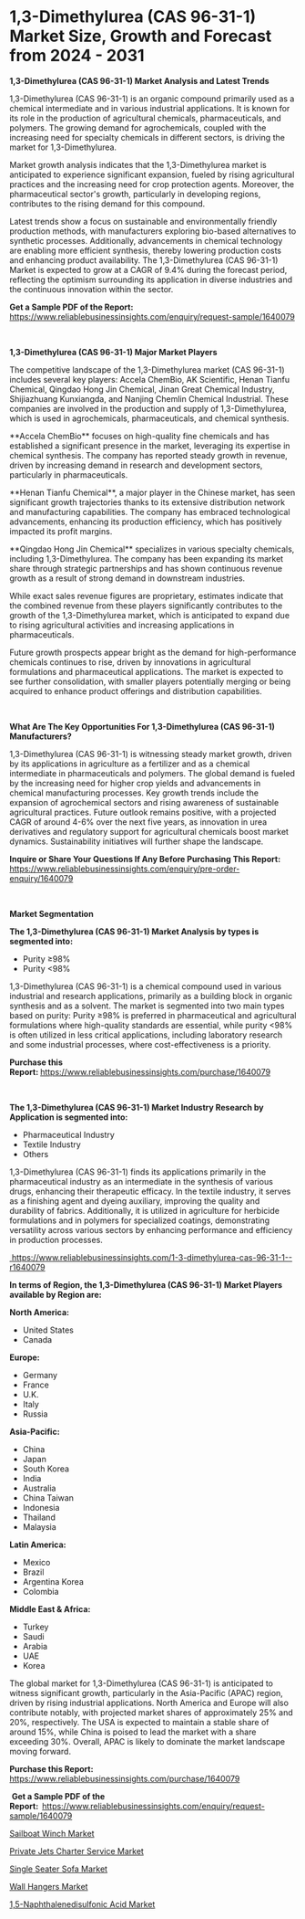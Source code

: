 <p><h1>1,3-Dimethylurea (CAS 96-31-1) Market Size, Growth and Forecast from 2024 - 2031</h1></p><p><strong>1,3-Dimethylurea (CAS 96-31-1) Market Analysis and Latest Trends</strong></p>
<p><p>1,3-Dimethylurea (CAS 96-31-1) is an organic compound primarily used as a chemical intermediate and in various industrial applications. It is known for its role in the production of agricultural chemicals, pharmaceuticals, and polymers. The growing demand for agrochemicals, coupled with the increasing need for specialty chemicals in different sectors, is driving the market for 1,3-Dimethylurea.</p><p>Market growth analysis indicates that the 1,3-Dimethylurea market is anticipated to experience significant expansion, fueled by rising agricultural practices and the increasing need for crop protection agents. Moreover, the pharmaceutical sector's growth, particularly in developing regions, contributes to the rising demand for this compound.</p><p>Latest trends show a focus on sustainable and environmentally friendly production methods, with manufacturers exploring bio-based alternatives to synthetic processes. Additionally, advancements in chemical technology are enabling more efficient synthesis, thereby lowering production costs and enhancing product availability. The 1,3-Dimethylurea (CAS 96-31-1) Market is expected to grow at a CAGR of 9.4% during the forecast period, reflecting the optimism surrounding its application in diverse industries and the continuous innovation within the sector.</p></p>
<p><strong>Get a Sample PDF of the Report:&nbsp;</strong> <a href="https://www.reliablebusinessinsights.com/enquiry/request-sample/1640079?utm_campaign=1094&utm_medium=2&utm_source=Github&utm_content=ia&utm_term=25092024&utm_id=13-dimethylurea-cas-96-31-1">https://www.reliablebusinessinsights.com/enquiry/request-sample/1640079</a></p>
<p>&nbsp;</p>
<p><strong>1,3-Dimethylurea (CAS 96-31-1) Major Market Players</strong></p>
<p><p>The competitive landscape of the 1,3-Dimethylurea market (CAS 96-31-1) includes several key players: Accela ChemBio, AK Scientific, Henan Tianfu Chemical, Qingdao Hong Jin Chemical, Jinan Great Chemical Industry, Shijiazhuang Kunxiangda, and Nanjing Chemlin Chemical Industrial. These companies are involved in the production and supply of 1,3-Dimethylurea, which is used in agrochemicals, pharmaceuticals, and chemical synthesis.</p><p>**Accela ChemBio** focuses on high-quality fine chemicals and has established a significant presence in the market, leveraging its expertise in chemical synthesis. The company has reported steady growth in revenue, driven by increasing demand in research and development sectors, particularly in pharmaceuticals.</p><p>**Henan Tianfu Chemical**, a major player in the Chinese market, has seen significant growth trajectories thanks to its extensive distribution network and manufacturing capabilities. The company has embraced technological advancements, enhancing its production efficiency, which has positively impacted its profit margins.</p><p>**Qingdao Hong Jin Chemical** specializes in various specialty chemicals, including 1,3-Dimethylurea. The company has been expanding its market share through strategic partnerships and has shown continuous revenue growth as a result of strong demand in downstream industries.</p><p>While exact sales revenue figures are proprietary, estimates indicate that the combined revenue from these players significantly contributes to the growth of the 1,3-Dimethylurea market, which is anticipated to expand due to rising agricultural activities and increasing applications in pharmaceuticals.</p><p>Future growth prospects appear bright as the demand for high-performance chemicals continues to rise, driven by innovations in agricultural formulations and pharmaceutical applications. The market is expected to see further consolidation, with smaller players potentially merging or being acquired to enhance product offerings and distribution capabilities.</p></p>
<p>&nbsp;</p>
<p><strong>What Are The Key Opportunities For 1,3-Dimethylurea (CAS 96-31-1) Manufacturers?</strong></p>
<p><p>1,3-Dimethylurea (CAS 96-31-1) is witnessing steady market growth, driven by its applications in agriculture as a fertilizer and as a chemical intermediate in pharmaceuticals and polymers. The global demand is fueled by the increasing need for higher crop yields and advancements in chemical manufacturing processes. Key growth trends include the expansion of agrochemical sectors and rising awareness of sustainable agricultural practices. Future outlook remains positive, with a projected CAGR of around 4-6% over the next five years, as innovation in urea derivatives and regulatory support for agricultural chemicals boost market dynamics. Sustainability initiatives will further shape the landscape.</p></p>
<p><strong>Inquire or Share Your Questions If Any Before Purchasing This Report:</strong> <a href="https://www.reliablebusinessinsights.com/enquiry/pre-order-enquiry/1640079?utm_campaign=1094&utm_medium=2&utm_source=Github&utm_content=ia&utm_term=25092024&utm_id=13-dimethylurea-cas-96-31-1">https://www.reliablebusinessinsights.com/enquiry/pre-order-enquiry/1640079</a></p>
<p>&nbsp;</p>
<p><strong>Market Segmentation</strong></p>
<p><strong>The 1,3-Dimethylurea (CAS 96-31-1) Market Analysis by types is segmented into:</strong></p>
<p><ul><li>Purity ≥98%</li><li>Purity <98%</li></ul></p>
<p><p>1,3-Dimethylurea (CAS 96-31-1) is a chemical compound used in various industrial and research applications, primarily as a building block in organic synthesis and as a solvent. The market is segmented into two main types based on purity: Purity ≥98% is preferred in pharmaceutical and agricultural formulations where high-quality standards are essential, while purity <98% is often utilized in less critical applications, including laboratory research and some industrial processes, where cost-effectiveness is a priority.</p></p>
<p><strong>Purchase this Report:&nbsp;</strong><a href="https://www.reliablebusinessinsights.com/purchase/1640079?utm_campaign=1094&utm_medium=2&utm_source=Github&utm_content=ia&utm_term=25092024&utm_id=13-dimethylurea-cas-96-31-1">https://www.reliablebusinessinsights.com/purchase/1640079</a></p>
<p>&nbsp;</p>
<p><strong>The 1,3-Dimethylurea (CAS 96-31-1) Market Industry Research by Application is segmented into:</strong></p>
<p><ul><li>Pharmaceutical Industry</li><li>Textile Industry</li><li>Others</li></ul></p>
<p><p>1,3-Dimethylurea (CAS 96-31-1) finds its applications primarily in the pharmaceutical industry as an intermediate in the synthesis of various drugs, enhancing their therapeutic efficacy. In the textile industry, it serves as a finishing agent and dyeing auxiliary, improving the quality and durability of fabrics. Additionally, it is utilized in agriculture for herbicide formulations and in polymers for specialized coatings, demonstrating versatility across various sectors by enhancing performance and efficiency in production processes.</p></p>
<p><a href="https://www.reliablebusinessinsights.com/1-3-dimethylurea-cas-96-31-1--r1640079?utm_campaign=1094&utm_medium=2&utm_source=Github&utm_content=ia&utm_term=25092024&utm_id=13-dimethylurea-cas-96-31-1">&nbsp;https://www.reliablebusinessinsights.com/1-3-dimethylurea-cas-96-31-1--r1640079</a></p>
<p><strong>In terms of Region, the 1,3-Dimethylurea (CAS 96-31-1) Market Players available by Region are:</strong></p>
<p>
    <p> <strong> North America: </strong>
        <ul>
            <li>United States</li>
            <li>Canada</li>
        </ul>
        </p> 
    <p> <strong> Europe: </strong>
        <ul>
            <li>Germany</li>
            <li>France</li>
            <li>U.K.</li>
            <li>Italy</li>
            <li>Russia</li>
        </ul>
        </p> 
    <p> <strong> Asia-Pacific: </strong>
        <ul>
            <li>China</li>
            <li>Japan</li>
            <li>South Korea</li>
            <li>India</li>
            <li>Australia</li>
            <li>China Taiwan</li>
            <li>Indonesia</li>
            <li>Thailand</li>
            <li>Malaysia</li>
        </ul>
        </p> 
    <p> <strong> Latin America: </strong>
        <ul>
            <li>Mexico</li>
            <li>Brazil</li>
            <li>Argentina Korea</li>
            <li>Colombia</li>
        </ul>
        </p> 
    <p> <strong> Middle East & Africa: </strong>
        <ul>
            <li>Turkey</li>
            <li>Saudi</li>
            <li>Arabia</li>
            <li>UAE</li>
            <li>Korea</li>
        </ul>
    </p>
    </p>
<p><p>The global market for 1,3-Dimethylurea (CAS 96-31-1) is anticipated to witness significant growth, particularly in the Asia-Pacific (APAC) region, driven by rising industrial applications. North America and Europe will also contribute notably, with projected market shares of approximately 25% and 20%, respectively. The USA is expected to maintain a stable share of around 15%, while China is poised to lead the market with a share exceeding 30%. Overall, APAC is likely to dominate the market landscape moving forward.</p></p>
<p><strong>Purchase this Report: </strong><a href="https://www.reliablebusinessinsights.com/purchase/1640079?utm_campaign=1094&utm_medium=2&utm_source=Github&utm_content=ia&utm_term=25092024&utm_id=13-dimethylurea-cas-96-31-1">https://www.reliablebusinessinsights.com/purchase/1640079</a></p>
<p>&nbsp;<strong>Get a Sample PDF of the Report:&nbsp;&nbsp;</strong><a href="https://www.reliablebusinessinsights.com/enquiry/request-sample/1640079?utm_campaign=1094&utm_medium=2&utm_source=Github&utm_content=ia&utm_term=25092024&utm_id=13-dimethylurea-cas-96-31-1">https://www.reliablebusinessinsights.com/enquiry/request-sample/1640079</a></p>
<p><strong></strong></p>
<p><p><a href="https://www.linkedin.com/pulse/global-sailboat-winch-market-analysis-trends-forecasts-growth-jmk9f?utm_campaign=1094&utm_medium=2&utm_source=Github&utm_content=ia&utm_term=25092024&utm_id=13-dimethylurea-cas-96-31-1">Sailboat Winch Market</a></p><p><a href="https://github.com/indrystar/Market-Research-Report-List-5/blob/main/private-jets-charter-service-market.md?utm_campaign=1094&utm_medium=2&utm_source=Github&utm_content=ia&utm_term=25092024&utm_id=13-dimethylurea-cas-96-31-1">Private Jets Charter Service Market</a></p><p><a href="https://issuu.com/reportprime-2/docs/single-seater-sofa-market-size-2030_aefb88757a9a7d?utm_campaign=1094&utm_medium=2&utm_source=Github&utm_content=ia&utm_term=25092024&utm_id=13-dimethylurea-cas-96-31-1">Single Seater Sofa Market</a></p><p><a href="https://issuu.com/reportprime-2/docs/wall-hangers-market-size-2030.pptx_abc63158de07e9?utm_campaign=1094&utm_medium=2&utm_source=Github&utm_content=ia&utm_term=25092024&utm_id=13-dimethylurea-cas-96-31-1">Wall Hangers Market</a></p><p><a href="https://github.com/NathanColeman327/Market-Research-Report-List-1/blob/main/15-naphthalenedisulfonic-acid-market.md?utm_campaign=1094&utm_medium=2&utm_source=Github&utm_content=ia&utm_term=25092024&utm_id=13-dimethylurea-cas-96-31-1">1,5-Naphthalenedisulfonic Acid Market</a></p></p>